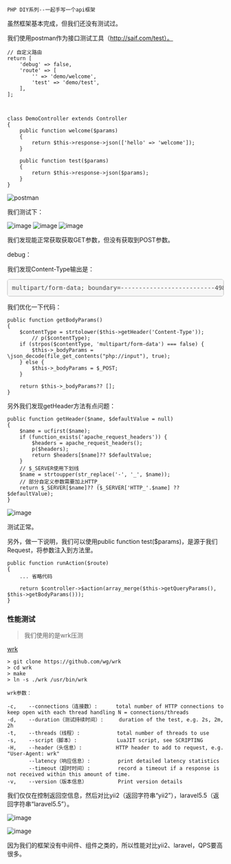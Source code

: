 ```
PHP DIY系列--一起手写一个api框架
```
虽然框架基本完成，但我们还没有测试过。

我们使用postman作为接口测试工具（http://saif.com/test）。


```
// 自定义路由
return [
    'debug' => false,
    'route' => [
        '' => 'demo/welcome',
        'test' => 'demo/test',
    ],
];



class DemoController extends Controller
{
    public function welcome($params)
    {
        return $this->response->json(['hello' => 'welcome']);
    }

    public function test($params)
    {
        return $this->response->json($params);
    }
}
```


![postman](http://image.13sai.com/juejin/postman.png)

我们测试下：

![image](http://image.13sai.com/juejin/p1.png)
![image](http://image.13sai.com/juejin/p2.png)
![image](http://image.13sai.com/juejin/p3.png)

我们发现能正常获取获取GET参数，但没有获取到POST参数。

debug：

我们发现Content-Type输出是：
<meta charset='utf-8' />
<pre style='position:relative;
z-index:999;
padding:10px;
border-radius:5px;
background:#f5f5f5;
border:1px solid #aaa;
font-size:14px;
line-height:18px;
opacity:0.8;'>multipart/form-data; boundary=--------------------------498010462598077868347660</pre>


我们优化一下代码：


```
public function getBodyParams()
{
    $contentType = strtolower($this->getHeader('Content-Type'));
        // p($contentType);
    if (strpos($contentType, 'multipart/form-data') === false) {
        $this->_bodyParams = \json_decode(file_get_contents("php://input"), true);
    } else {
        $this->_bodyParams = $_POST;
    }
        
    return $this->_bodyParams?? [];
}
```


另外我们发现getHeader方法有点问题：


```
public function getHeader($name, $defaultValue = null)
{
    $name = ucfirst($name);
    if (function_exists('apache_request_headers')) {
        $headers = apache_request_headers();
        p($headers);
        return $headers[$name]?? $defaultValue;
    }
    // $_SERVER使用下划线
    $name = strtoupper(str_replace('-', '_', $name));
    // 部分自定义参数需要加上HTTP_
    return $_SERVER[$name]?? ($_SERVER['HTTP_'.$name] ?? $defaultValue);
}
```


![image](http://image.13sai.com/p4.png)

测试正常。

另外，做一下说明，我们可以使用public function test($params)，是源于我们Request，将参数注入到方法里。


```
public function runAction($route)
{
    ... 省略代码

    return $controller->$action(array_merge($this->getQueryParams(), $this->getBodyParams()));
}
```


### 性能测试


> 我们使用的是wrk压测

[wrk](https://github.com/wg/wrk)

```
> git clone https://github.com/wg/wrk
> cd wrk 
> make
> ln -s ./wrk /usr/bin/wrk
```



```
wrk参数：

-c,    --connections（连接数）:      total number of HTTP connections to keep open with each thread handling N = connections/threads
-d,    --duration（测试持续时间）:     duration of the test, e.g. 2s, 2m, 2h
-t,    --threads（线程）:            total number of threads to use
-s,    --script（脚本）:             LuaJIT script, see SCRIPTING
-H,    --header（头信息）:           HTTP header to add to request, e.g. "User-Agent: wrk"
       --latency（响应信息）:         print detailed latency statistics
       --timeout（超时时间）:         record a timeout if a response is not received within this amount of time.
-v,    --version（版本信息）          Print version details
```


我们仅仅在控制返回空信息，然后对比yii2（返回字符串“yii2”），laravel5.5（返回字符串“laravel5.5”）。


![image](http://image.13sai.com/juejin/wrk1.png)

![image](http://image.13sai.com/juejin/wrk2.png)


因为我们的框架没有中间件、组件之类的，所以性能对比yii2、laravel，QPS要高很多。

